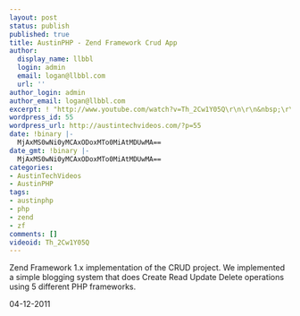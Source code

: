 ```yaml
---
layout: post
status: publish
published: true
title: AustinPHP - Zend Framework Crud App
author:
  display_name: llbbl
  login: admin
  email: logan@llbbl.com
  url: ''
author_login: admin
author_email: logan@llbbl.com
excerpt: ! "http://www.youtube.com/watch?v=Th_2Cw1Y05Q\r\n\r\n&nbsp;\r\n\r\n"
wordpress_id: 55
wordpress_url: http://austintechvideos.com/?p=55
date: !binary |-
  MjAxMS0wNi0yMCAxODoxMTo0MiAtMDUwMA==
date_gmt: !binary |-
  MjAxMS0wNi0yMCAxODoxMTo0MiAtMDUwMA==
categories:
- AustinTechVideos
- AustinPHP
tags:
- austinphp
- php
- zend
- zf
comments: []
videoid: Th_2Cw1Y05Q
---
```

<p>Zend Framework 1.x implementation of the CRUD project. We implemented a simple blogging system that does
Create Read Update Delete operations using 5 different PHP frameworks.</p>
<p>04-12-2011</p>
